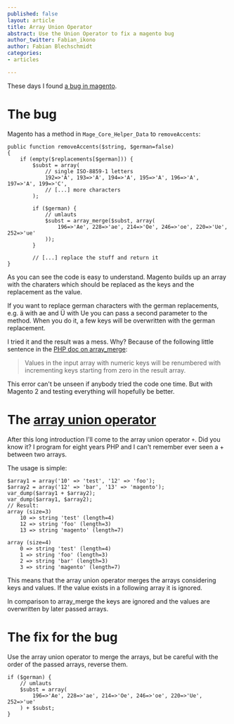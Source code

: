 ```yaml
---
published: false
layout: article
title: Array Union Operator
abstract: Use the Union Operator to fix a magento bug
author_twitter: Fabian_ikono
author: Fabian Blechschmidt
categories:
- articles

---
```


These days I found [a bug in magento](http://www.magentocommerce.com/bug-tracking/issue/?issue=7419).

# The bug
Magento has a method in `Mage_Core_Helper_Data` to `removeAccents`:
	
    public function removeAccents($string, $german=false)
    {
    	if (empty($replacements[$german])) {
            $subst = array(
                // single ISO-8859-1 letters
                192=>'A', 193=>'A', 194=>'A', 195=>'A', 196=>'A', 197=>'A', 199=>'C',
        		// [...] more characters
            );
			
            if ($german) {
				// umlauts
				$subst = array_merge($subst, array(
					196=>'Ae', 228=>'ae', 214=>'Oe', 246=>'oe', 220=>'Ue', 252=>'ue'
				));
			}

			// [...] replace the stuff and return it
    }
    
As you can see the code is easy to understand. Magento builds up an array with the charaters which should be replaced as the keys and the replacement as the value.

If you want to replace german characters with the german replacements, e.g. ä with ae and Ü with Ue you can pass a second parameter to the method. When you do it, a few keys will be overwritten with the german replacement.

I tried it and the result was a mess. Why? Because of the following little sentence in the [PHP doc on array_merge](http://php.net/manual/en/function.array-merge.php): 

>  Values in the input array with numeric keys will be renumbered with incrementing keys starting from zero in the result array. 

This error can't be unseen if anybody tried the code one time. But with Magento 2 and testing everything will hopefully be better.

# The [array union operator](http://php.net/manual/en/language.operators.array.php)

After this long introduction I'll come to the array union operator `+`. Did you know it? I program for eight years PHP and I can't remember ever seen a + between two arrays.

The usage is simple:

	$array1 = array('10' => 'test', '12' => 'foo');
    $array2 = array('12' => 'bar', '13' => 'magento');
    var_dump($array1 + $array2);
	var_dump($array1, $array2);
	// Result:
	array (size=3)
		10 => string 'test' (length=4)
		12 => string 'foo' (length=3)
		13 => string 'magento' (length=7)
        
	array (size=4)
		0 => string 'test' (length=4)
		1 => string 'foo' (length=3)
    	2 => string 'bar' (length=3)
    	3 => string 'magento' (length=7)        
        
This means that the array union operator merges the arrays considering keys and values. If the value exists in a following array it is ignored.

In comparison to array_merge the keys are ignored and the values are overwritten by later passed arrays.

# The fix for the bug

Use the array union operator to merge the arrays, but be careful with the order of the passed arrays, reverse them.

	if ($german) {
        // umlauts
        $subst = array(
            196=>'Ae', 228=>'ae', 214=>'Oe', 246=>'oe', 220=>'Ue', 252=>'ue'
        ) + $subst;
    }
    
    